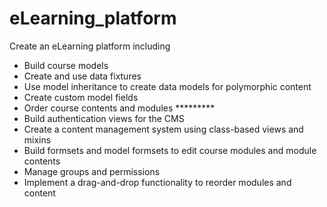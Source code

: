 # eLearning_platform
Create an eLearning platform including
- Build course models
- Create and use data fixtures
- Use model inheritance to create data models for polymorphic content
- Create custom model fields
- Order course contents and modules *********
- Build authentication views for the CMS
- Create a content management system using class-based views and mixins
- Build formsets and model formsets to edit course modules and module contents
- Manage groups and permissions
- Implement a drag-and-drop functionality to reorder modules and content